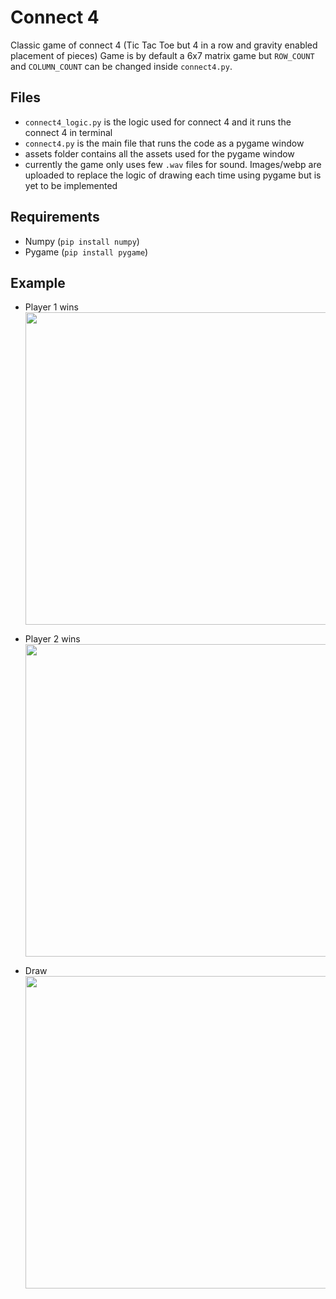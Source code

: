 # Connect 4

Classic game of connect 4 (Tic Tac Toe but 4 in a row and gravity enabled placement of pieces)
Game is by default a 6x7 matrix game but `ROW_COUNT` and `COLUMN_COUNT` can be changed inside `connect4.py`.

## Files

- `connect4_logic.py` is the logic used for connect 4 and it runs the connect 4 in terminal
- `connect4.py` is the main file that runs the code as a pygame window
- assets folder contains all the assets used for the pygame window
- currently the game only uses few `.wav` files for sound. Images/webp are uploaded to replace the logic of drawing each time using pygame but is yet to be implemented

## Requirements
- Numpy (`pip install numpy`)
- Pygame (`pip install pygame`)

## Example

- Player 1 wins
  <br>
  <img src="https://github.com/user-attachments/assets/f26091d9-78ce-4728-98ce-cca5a5572f96" height="500">
  
- Player 2 wins
  <br>
  <img src="https://github.com/user-attachments/assets/1a7e9a89-c1dc-45b2-985d-9b07892a7f12" height="500">

- Draw
  <br>
  <img src="https://github.com/user-attachments/assets/d02e0484-6d72-4387-94b6-5532e27440b4" height="500">

  
